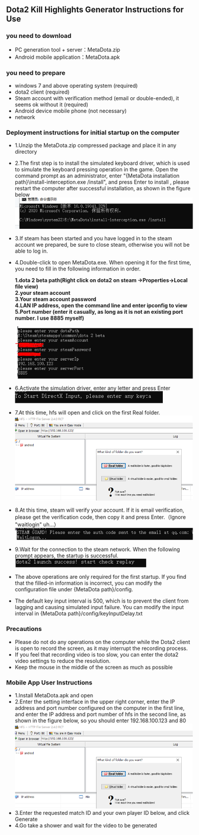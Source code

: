 ## Dota2 Kill Highlights Generator Instructions for Use
### you need to download
- PC generation tool + server：MetaDota.zip
- Android mobile application：MetaDota.apk
### you need to prepare
- windows 7 and above operating system (required)
- dota2 client (required)
- Steam account with verification method (email or double-ended), it seems ok without it (required)
- Android device mobile phone (not necessary)
- network
### Deployment instructions for initial startup on the computer
- 1.Unzip the MetaDota.zip compressed package and place it in any directory
- 2.The first step is to install the simulated keyboard driver, which is used to simulate the keyboard pressing operation in the game. Open the command prompt as an administrator, enter "{MetaDota installation path}\install-interception.exe /install", and press Enter to install , please restart the computer after successful installation, as shown in the figure below
![](/img/shot1.PNG "")
- 3.If steam has been started and you have logged in to the steam account we prepared, be sure to close steam, otherwise you will not be able to log in.
- 4.Double-click to open MetaDota.exe. When opening it for the first time, you need to fill in the following information in order.
  
     **1.dota 2 beta path(Right click on dota2 on steam ->Properties->Local file view)<br>2.your steam account<br>3.Your steam account password<br>4.LAN IP address, open the command line and enter ipconfig to view<br>5.Port number (enter it casually, as long as it is not an existing port number. I use 8885 myself)**

     ![](/img/shot2.PNG "")
- 6.Activate the simulation driver, enter any letter and press Enter<br>     ![](/img/shot3.PNG "")
- 7.At this time, hfs will open and click on the first Real folder.<br>     ![](/img/shot6.PNG "")
- 8.At this time, steam will verify your account. If it is email verification, please get the verification code, then copy it and press Enter.（Ignore "waitlogin" uh...）<br>     ![](/img/shot4.PNG "")
- 9.Wait for the connection to the steam network. When the following prompt appears, the startup is successful.<br>     ![](/img/shot5.PNG "")
- The above operations are only required for the first startup. If you find that the filled-in information is incorrect, you can modify the configuration file under {MetaDota path}/config.
- The default key input interval is 500, which is to prevent the client from lagging and causing simulated input failure. You can modify the input interval in {MetaDota path}/config/keyInputDelay.txt
### Precautions
- Please do not do any operations on the computer while the Dota2 client is open to record the screen, as it may interrupt the recording process.
- If you feel that recording video is too slow, you can enter the dota2 video settings to reduce the resolution.
- Keep the mouse in the middle of the screen as much as possible
### Mobile App User Instructions
- 1.Install MetaDota.apk and open
- 2.Enter the setting interface in the upper right corner, enter the IP address and port number configured on the computer in the first line, and enter the IP address and port number of hfs in the second line, as shown in the figure below, so you should enter 192.168.100.123 and 80<br>     ![](/img/shot6.PNG "")
- 3.Enter the requested match ID and your own player ID below, and click Generate
- 4.Go take a shower and wait for the video to be generated

